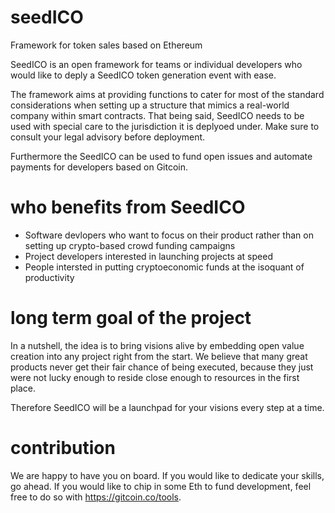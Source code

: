 # seedICO
Framework for token sales based on Ethereum

SeedICO is an open framework for teams or individual developers who would like to deply a SeedICO token generation event with ease.

The framework aims at providing functions to cater for most of the standard considerations when setting up a structure that mimics a real-world company within smart contracts. That being said, SeedICO needs to be used with special care to the jurisdiction it is deplyoed under. Make sure to consult your legal advisory before deployment.

Furthermore the SeedICO can be used to fund open issues and automate payments for developers based on Gitcoin.

# who benefits from SeedICO
* Software devlopers who want to focus on their product rather than on setting up crypto-based crowd funding campaigns
* Project developers interested in launching projects at speed
* People intersted in putting cryptoeconomic funds at the isoquant of productivity

# long term goal of the project
In a nutshell, the idea is to bring visions alive by embedding open value creation into any project right from the start. We believe that many great products never get their fair chance of being executed, because they just were not lucky enough to reside close enough to resources in the first place.

Therefore SeedICO will be a launchpad for your visions every step at a time.

# contribution
We are happy to have you on board. If you would like to dedicate your skills, go ahead. If you would like to chip in some Eth to fund development, feel free to do so with https://gitcoin.co/tools.